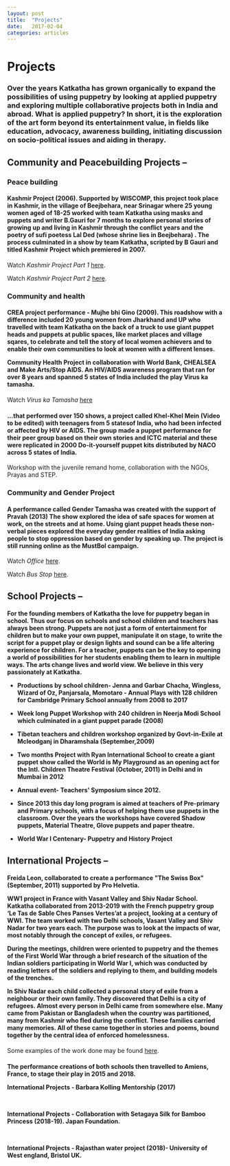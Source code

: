 ```yaml
---
layout: post
title:  "Projects"
date:   2017-02-04
categories: articles
---
```


<h1>Projects</h1>

<h3>Over the years Katkatha has grown organically to expand the possibilities of using puppetry by looking at applied puppetry and exploring multiple collaborative projects both in India and abroad. What is applied puppetry? In short, it is the exploration of the art form beyond its entertainment value, in fields like education, advocacy, awareness building, initiating discussion on socio-political issues and aiding in therapy.</h3> 

<h2>Community and Peacebuilding Projects –</h2>

<h3>Peace building</h3>

<h4>Kashmir Project (2006). Supported by WISCOMP, this project took place in Kashmir, in the village of Beejbehara, near Srinagar where 25 young women aged of 18-25 worked with team Katkatha using masks and puppets and writer B.Gauri for 7 months to explore personal stories of growing up and living in Kashmir through the conflict years and the poetry of sufi poetess Lal Ded (whose shrine lies in Beejbehara) . The process culminated in a show by team Katkatha, scripted by B Gauri and titled Kashmir Project which premiered in 2007.</h4> 

Watch <i>Kashmir Project Part 1</i> <a href="https://www.youtube.com/watch?v=-WlcuAPg700" target="_blank">here</a>.

Watch <i>Kashmir Project Part 2</i> <a href="https://www.youtube.com/watch?v=2FOG4OFGXyA" target="_blank">here</a>.

<h3>Community and health</h3>

<h4>CREA project performance - Mujhe bhi Gino (2009). This roadshow with a difference included 20 young women from Jharkhand and UP who travelled with team Katkatha on the back of a truck to use giant puppet heads and puppets at public spaces, like market places and village sqares, to celebrate and tell the story of local women achievers and to enable their own communities to look at women with a different lenses. 

Community Health Project in collaboration with World Bank, CHEALSEA and Make Arts/Stop AIDS. An HIV/AIDS awareness program that ran for over 8 years and spanned 5 states of India included the play Virus ka tamasha.</h4> 

Watch <i>Virus ka Tamasha </i> <a href="https://www.youtube.com/watch?v=dJcjEX0hCQA" target="_blank">here</a> 

<h4>...that performed over 150 shows, a project called Khel-Khel Mein (Video to be edited) with teenagers from 5 statesof India, who had been infected or affected by HIV or AIDS. The group made a puppet performance for their peer group based on their own stories and ICTC material and these were  replicated in 2000 Do-it-yourself puppet kits distributed by NACO across 5 states of India.</h4> 

Workshop with the juvenile remand home, collaboration with the NGOs, Prayas and STEP. 

<h3>Community and Gender Project</h3>

<h4>A performance called Gender Tamasha was created with the support of Pravah (2013) The show explored the idea of safe spaces for women at work, on the streets and at home. Using giant puppet heads these non-verbal pieces explored the everyday gender realities of India asking people to stop oppression based on gender by speaking up. The project is still running online as the MustBol campaign.</h4>

Watch <i>Office</i> <a href="https://www.youtube.com/watch?v=9Vfu1XxfaI4" target="_blank">here</a>.


Watch <i>Bus Stop</i> <a href="https://www.youtube.com/watch?v=pgNx8A63Kyo" target="_blank">here</a>.

<h2>School Projects –</h2>

<h4>For the founding members of Katkatha the love for puppetry began in school. Thus our focus on schools and school children and teachers has always been strong. Puppets are not just a form of entertainment for children but to make your own puppet, manipulate it on stage, to write the script for a puppet play or design lights and sound can be a life altering experience for children. For a teacher, puppets can be the key to opening a world of possibilities for her students enabling them to learn in multiple ways. The arts change lives and world view. We believe in this very passionately at Katkatha.


-	Productions by school children- Jenna and Garbar Chacha, Wingless, Wizard of Oz, Panjarsala, Momotaro - Annual Plays with 128 children for Cambridge Primary School annually from 2008 to 2017 

-	Week long Puppet Workshop with 240 children in Neerja Modi School which culminated in a giant puppet parade (2008)

-	Tibetan teachers and children workshop organized by Govt-in-Exile at Mcleodganj in Dharamshala (September,2009) 

-	Two months Project with Ryan International School to create a giant puppet show called the World is My Playground as an opening act for the Intl. Children Theatre Festival (October, 2011) in Delhi and in Mumbai in 2012 

-	Annual event- Teachers' Symposium since 2012. 

-   Since 2013 this day long program is aimed at teachers of Pre-primary and Primary schools, with a focus of helping them use puppets in the classroom. Over the years the workshops have covered Shadow puppets, Material Theatre, Glove puppets and paper theatre.

-	World War I Centenary- Puppetry and History Project</h4> 

<h2>International Projects –</h2>

<h4>Freida Leon, collaborated to create a performance "The Swiss Box"  (September, 2011) supported by Pro Helvetia. 

WW1 project in France with Vasant Valley and Shiv Nadar School. Katkatha collaborated from 2013-2019 with the French puppetry group ‘Le Tas de Sable Ches Panses Vertes’at a project, looking at a century of WWI. The team worked with two Delhi schools, Vasant Valley and Shiv Nadar for two years each. The purpose was to look at the impacts of war, most notably through the concept of exiles, or refugees.

During the meetings, children were oriented to puppetry and the themes of the First World War through a brief research of the situation of the Indian soldiers participating in World War I, which was conducted by reading letters of the soldiers and replying to them, and building models of the trenches.

In Shiv Nadar each child collected a personal story of exile from a neighbour or their own family. They discovered that Delhi is a city of refugees. Almost every person in Delhi came from somewhere else. Many came from Pakistan or Bangladesh when the country was partitioned, many from Kashmir who fled during the conflict. These families carried many memories. All of these came together in stories and poems, bound together by the central idea of enforced homelessness.</h4> Some examples of the work done may be found [here](http://objetsguerresetpaix.com/groupes-groups/shiv-nadar-school-india/).

<h4>The performance creations of both schools then travelled to Amiens, France, to stage their play in 2015 and 2018.
  
<br>

International Projects - Barbara Kolling Mentorship (2017) 

<br>

International Projects - Collaboration with Setagaya Silk for Bamboo Princess (2018-19). Japan Foundation. 

<br>

International Projects - Rajasthan water project (2018)- University of West england, Bristol UK.</h4>

<br>
